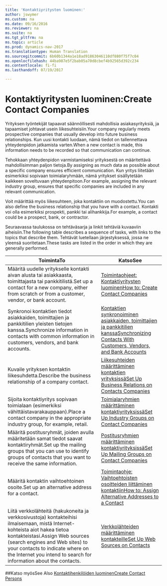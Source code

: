 ```yaml
---
title: 'Kontaktiyritysten luominen:'
author: jswymer
ms.custom: na
ms.date: 09/16/2016
ms.reviewer: na
ms.suite: na
ms.tgt_pltfrm: na
ms.topic: article
ms.prod: dynamics-nav-2017
ms.translationtype: Human Translation
ms.sourcegitcommit: 6b60b1344a1e18ad91863046110df880f75f7c04
ms.openlocfilehash: 44ba987e5f2bab05a70d8cbef4b92565d392c234
ms.contentlocale: fi-fi
ms.lasthandoff: 07/19/2017

---
```

# <a name="create-contact-companies"></a><span data-ttu-id="4e382-102">Kontaktiyritysten luominen:</span><span class="sxs-lookup"><span data-stu-id="4e382-102">Create Contact Companies</span></span>
<span data-ttu-id="4e382-103">Yrityksen työntekijät tapaavat säännöllisesti mahdollisia asiakasyrityksiä, ja tapaamiset johtavat usein liikesuhteisiin.</span><span class="sxs-lookup"><span data-stu-id="4e382-103">Your company regularly meets prospective companies that usually develop into future business relationships.</span></span> <span data-ttu-id="4e382-104">Kun uusi kontakti luodaan, nämä tiedot on tallennettava yhteydenpidon jatkamista varten.</span><span class="sxs-lookup"><span data-stu-id="4e382-104">When a new contact is made, this information needs to be recorded so that communication can continue.</span></span>

<span data-ttu-id="4e382-105">Tehokkaan yhteydenpidon varmistamiseksi yrityksestä on määritettävä mahdollisimman paljon tietoja.</span><span class="sxs-lookup"><span data-stu-id="4e382-105">By assigning as much data as possible about a specific company ensures efficient communication.</span></span> <span data-ttu-id="4e382-106">Kun yritys liitetään esimerkiksi sopivaan toimialaryhmään, nämä yritykset sisällytetään kaikkeen soveltuvaan yhteydenpitoon.</span><span class="sxs-lookup"><span data-stu-id="4e382-106">For example, assigning the relevant industry group, ensures that specific companies are included in any relevant communication.</span></span>

<span data-ttu-id="4e382-107">Voit määrittää myös liikesuhteen, joka kontaktiin on muodostettu.</span><span class="sxs-lookup"><span data-stu-id="4e382-107">You can also define the business relationship that you have with a contact.</span></span> <span data-ttu-id="4e382-108">Kontakti voi olla esimerkiksi prospekti, pankki tai alihankkija.</span><span class="sxs-lookup"><span data-stu-id="4e382-108">For example, a contact could be a prospect, bank, or contractor.</span></span>

<span data-ttu-id="4e382-109">Seuraavassa taulukossa on tehtäväsarja ja linkit tehtäviä kuvaaviin aiheisiin.</span><span class="sxs-lookup"><span data-stu-id="4e382-109">The following table describes a sequence of tasks, with links to the topics that describe them.</span></span> <span data-ttu-id="4e382-110">Tehtävät luetellaan järjestyksessä, jossa ne yleensä suoritetaan.</span><span class="sxs-lookup"><span data-stu-id="4e382-110">These tasks are listed in the order in which they are generally performed.</span></span>

|<span data-ttu-id="4e382-111">Toiminta</span><span class="sxs-lookup"><span data-stu-id="4e382-111">To</span></span> |<span data-ttu-id="4e382-112">Katso</span><span class="sxs-lookup"><span data-stu-id="4e382-112">See</span></span> |
|---|----|
|<span data-ttu-id="4e382-113">Määritä uudelle yritykselle kontakti aivan alusta tai asiakkaasta, toimittajasta tai pankkitilistä.</span><span class="sxs-lookup"><span data-stu-id="4e382-113">Set up a contact for a new company, either from scratch or from a customer, vendor, or bank account.</span></span>|[<span data-ttu-id="4e382-114">Toimintaohjeet: Kontaktiyritysten luominen</span><span class="sxs-lookup"><span data-stu-id="4e382-114">How to: Create Contact Companies</span></span>](marketing-how-create-contact-companies.md)|
|<span data-ttu-id="4e382-115">Synkronoi kontaktien tiedot asiakkaiden, toimittajien ja pankkitilien yleisten tietojen kanssa.</span><span class="sxs-lookup"><span data-stu-id="4e382-115">Synchronize information in contacts with common information in customers, vendors, and bank accounts.</span></span>|[<span data-ttu-id="4e382-116">Kontaktien synkronoiminen asiakkaiden, toimittajien ja pankkitilien kanssa</span><span class="sxs-lookup"><span data-stu-id="4e382-116">Synchronizing Contacts With Customers, Vendors, and Bank Accounts</span></span>](marketing-synchronize-contacts-customers-vendors-bank-accounts.md)|
|<span data-ttu-id="4e382-117">Kuvaile yrityksen kontaktin liikesuhdetta.</span><span class="sxs-lookup"><span data-stu-id="4e382-117">Describe the business relationship of a company contact.</span></span>|[<span data-ttu-id="4e382-118">Liikesuhteiden määrittäminen kontaktien yrityksissä</span><span class="sxs-lookup"><span data-stu-id="4e382-118">Set Up Business Relations on Contacts Companies</span></span>](marketing-business-relations.md)|
|<span data-ttu-id="4e382-119">Sijoita kontaktiyritys sopivaan toimialaan (esimerkiksi vähittäistavarakauppaan).</span><span class="sxs-lookup"><span data-stu-id="4e382-119">Place a contact company in the appropriate industry group, for example, retail.</span></span>|[<span data-ttu-id="4e382-120">Toimialaryhmien määrittäminen kontaktiyrityksissä</span><span class="sxs-lookup"><span data-stu-id="4e382-120">Set Up Industry Groups on Contact Companies</span></span>](marketing-industry-groups.md)|
|<span data-ttu-id="4e382-121">Määritä postitusryhmät, joiden avulla määritetään samat tiedot saavat kontaktiryhmät.</span><span class="sxs-lookup"><span data-stu-id="4e382-121">Set up the mailing groups that you can use to identify groups of contacts that you want to receive the same information.</span></span>|[<span data-ttu-id="4e382-122">Postitusryhmien määrittäminen kontaktiyrityksissä</span><span class="sxs-lookup"><span data-stu-id="4e382-122">Set Up Mailing Groups on Contact Companies</span></span>](marketing-mailing-groups.md)|
|<span data-ttu-id="4e382-123">Määritä kontaktin vaihtoehtoinen osoite.</span><span class="sxs-lookup"><span data-stu-id="4e382-123">Set up an alternative address for a contact.</span></span>|[<span data-ttu-id="4e382-124">Toimintaohje: Vaihtoehtoisten osoitteiden liittäminen kontaktiin</span><span class="sxs-lookup"><span data-stu-id="4e382-124">How to: Assign Alternative Addresses to a Contact</span></span>](marketing-how-assign-alternative-address.md)|
|<span data-ttu-id="4e382-125">Liitä verkkolähteitä (hakukoneita ja verkkosivustoja) kontakteihisi ilmaisemaan, mistä Internet-kohteista aiot hakea tietoa kontakteistasi.</span><span class="sxs-lookup"><span data-stu-id="4e382-125">Assign Web sources (search engines and Web sites) to your contacts to indicate where on the Internet you intend to search for information about the contacts.</span></span>|[<span data-ttu-id="4e382-126">Verkkolähteiden määrittäminen kontakteille</span><span class="sxs-lookup"><span data-stu-id="4e382-126">Set Up Web Sources on Contacts</span></span>](marketing-web-sources.md)|

##<a name="see-also"></a><span data-ttu-id="4e382-127">Katso myös</span><span class="sxs-lookup"><span data-stu-id="4e382-127">See Also</span></span>
[<span data-ttu-id="4e382-128">Kontaktihenkilöiden luominen</span><span class="sxs-lookup"><span data-stu-id="4e382-128">Create Contact Persons</span></span>](marketing-create-contact-persons.md)

